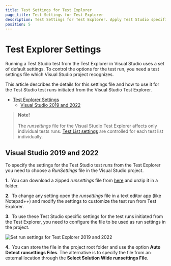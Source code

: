 ```yaml
---
title: Test Settings for Test Explorer
page_title: Test Settings for Test Explorer
description: Test Settings for Test Explorer. Apply Test Studio specific settings for the test runs from Visual Studio Test Explorer. 
position: 5
---
```

# Test Explorer Settings

Running a Test Studio test from the Test Explorer in Visual Studio uses a set of default settings. To control the options for the test run, you need a test settings file which Visual Studio project recognizes.

This article describes the details for this settings file and how to use it for the Test Studio test runs initiated from the Visual Studio Test Explorer.

- [Test Explorer Settings](#test-explorer-settings)
  - [Visual Studio 2019 and 2022](#visual-studio-2019-and-2022)


> __Note!__
><br>
><br>
> The _runsettings_ file for the Visual Studio Test Explorer affects only individual tests runs. <a href="/automated-tests/vs-plugin/test-lists-in-vs-2017-2019#test-list-settings-in-visual-studio" target="_blank">Test List settings</a> are controlled for each test list individually.

## Visual Studio 2019 and 2022

To specify the settings for the Test Studio test runs from the Test Explorer you need to choose a _RunSettings_ file in the Visual Studio project.

__1.&nbsp;__ You can download a zipped _runsettings_ file from <a href="/teststudio/demoslibrary/TestSettings1.zip" target="_blank">here</a> and unzip it in a folder.

__2.&nbsp;__ To change any setting open the _runsettings_ file in a text editor app (like Notepad++) and modify the settings to customize the test run from Test Explorer.

__3.&nbsp;__ To use these Test Studio specific settings for the test runs initiated from the Test Explorer, you need to configure the file to be used as run settings in the project.

![Set run settings for Test Explorer 2019 and 2022](/img/knowledge-base/visual-studio-kb/test-explorer-settings/run-settings-vs22.png)

__4.&nbsp;__ You can store the file in the project root folder and use the option __Auto Detect runsettings Files__. The alternative is to specify the file from an external location through the __Select Solution Wide runsettings File__.


[1]: /img/knowledge-base/visual-studio-kb/test-explorer-settings/fig1.png
[2]: /img/knowledge-base/visual-studio-kb/test-explorer-settings/fig2.png
[3]: /img/knowledge-base/visual-studio-kb/test-explorer-settings/fig3.png
[4]: /img/knowledge-base/visual-studio-kb/test-explorer-settings/fig4.png